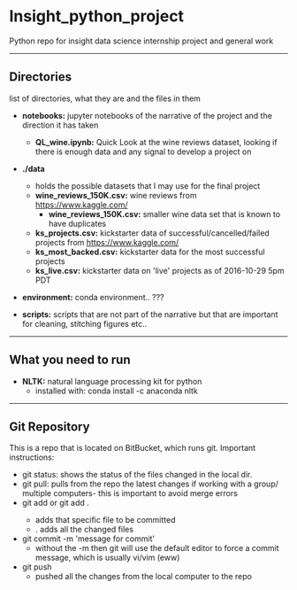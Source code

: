 # Insight_python_project
Python repo for insight data science internship project and general work

---
## Directories
list of directories, what they are and the files in them
- **notebooks:** jupyter notebooks of the narrative of the project and the direction it has taken
  - **QL_wine.ipynb:** Quick Look at the wine reviews dataset, looking if there is enough data and any signal to develop a project on

- **./data**
  - holds the possible datasets that I may use for the final project
  - **wine_reviews_150K.csv:** wine reviews from https://www.kaggle.com/
    - **wine_reviews_150K.csv:** smaller wine data set that is known to have duplicates
  - **ks_projects.csv:** kickstarter data of successful/cancelled/failed projects from https://www.kaggle.com/
  - **ks_most_backed.csv:** kickstarter data for the most successful projects
  - **ks_live.csv:** kickstarter data on 'live' projects as of 2016-10-29 5pm PDT

- **environment:** conda environment.. ???

- **scripts:** scripts that are not part of the narrative but that are important for cleaning, stitching figures etc..

---
## What you need to run
- **NLTK:** natural language processing kit for python 
    - installed with: conda install -c anaconda nltk


---

## Git Repository

This is a repo that is located on BitBucket, which runs git.
Important instructions:

- git status: shows the status of the files changed in the local dir.
- git pull: pulls from the repo the latest changes if working with a
    group/ multiple computers- this is important to avoid merge errors
- git add <filename> or git add .
    - <filename> adds that specific file to be committed
    - . adds all the changed files
- git commit -m 'message for commit'
    - without the -m then git will use the default editor to force a
    commit message, which is usually vi/vim (eww)
- git push
    - pushed all the changes from the local computer to the repo
